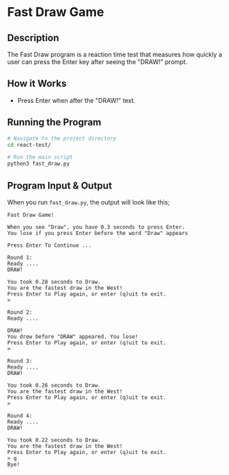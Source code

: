 # Fast Draw Game

## Description

The Fast Draw program is a reaction time test that measures how quickly a user can press the Enter key after seeing the "DRAW!" prompt.

## How it Works

- Press Enter when after the "DRAW!" text.

## Running the Program

```bash
# Navigate to the project directory
cd react-test/

# Run the main script
python3 fast_draw.py
```

## Program Input & Output

When you run `fast_draw.py`, the output will look like this;

```
Fast Draw Game!

When you see "Draw", you have 0.3 seconds to press Enter.
You lose if you press Enter before the word "Draw" appears
    
Press Enter To Continue ...

Round 1:
Ready ....
DRAW!

You took 0.28 seconds to Draw.
You are the fastest draw in the West!
Press Enter to Play again, or enter (q)uit to exit.
> 

Round 2:
Ready ....

DRAW!
You drew before "DRAW" appeared. You lose!
Press Enter to Play again, or enter (q)uit to exit.
> 

Round 3:
Ready ....
DRAW!

You took 0.26 seconds to Draw.
You are the fastest draw in the West!
Press Enter to Play again, or enter (q)uit to exit.
> 

Round 4:
Ready ....
DRAW!

You took 0.22 seconds to Draw.
You are the fastest draw in the West!
Press Enter to Play again, or enter (q)uit to exit.
> q
Bye!
```
